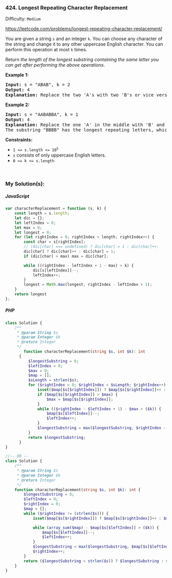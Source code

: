 ### 424. Longest Repeating Character Replacement

Difficulty: `Medium`

https://leetcode.com/problems/longest-repeating-character-replacement/


<p>You are given a string <code>s</code> and an integer <code>k</code>. You can choose any character of the string and change it to any other uppercase English character. You can perform this operation at most <code>k</code> times.</p>
<p>Return <em>the length of the longest substring containing the same letter you can get after performing the above operations</em>.</p>

<p><strong class="example">Example 1:</strong></p>
<pre><strong>Input:</strong> s = "ABAB", k = 2
<strong>Output:</strong> 4
<strong>Explanation:</strong> Replace the two 'A's with two 'B's or vice versa.
</pre>
<p><strong class="example">Example 2:</strong></p>
<pre><strong>Input:</strong> s = "AABABBA", k = 1
<strong>Output:</strong> 4
<strong>Explanation:</strong> Replace the one 'A' in the middle with 'B' and form "AABBBBA".
The substring "BBBB" has the longest repeating letters, which is 4.
</pre>
<p><strong>Constraints:</strong></p>
<ul>
	<li><code>1 &lt;= s.length &lt;= 10<sup>5</sup></code></li>
	<li><code>s</code> consists of only uppercase English letters.</li>
	<li><code>0 &lt;= k &lt;= s.length</code></li>
</ul>
<p>&nbsp;</p>

### My Solution(s):

##### JavaScript

```js
var characterReplacement = function (s, k) {
    const length = s.length;
    let dic = {};
    let leftIndex = 0;
    let max = 0;
    let longest = 0;
    for (let rightIndex = 0; rightIndex < length; rightIndex++) {
        const char = s[rightIndex];
        // (dic[char] === undefined) ? dic[char] = 1 : dic[char]++;
        dic[char] ? dic[char]++ : dic[char] = 1;
        if (dic[char] > max) max = dic[char];

        while ((rightIndex - leftIndex + 1 - max) > k) {
            dic[s[leftIndex]]--;
            leftIndex++;
        }
        longest = Math.max(longest, rightIndex - leftIndex + 1);
    }
    return longest
};
```

##### PHP

```php
class Solution {
    /**
     * @param String $s
     * @param Integer $k
     * @return Integer
     */
        function characterReplacement(string $s, int $k): int
      {
          $longestSubstring = 0;
          $leftIndex = 0;
          $max = 0;
          $map = [];
          $sLength = strlen($s);
          for ($rightIndex = 0; $rightIndex < $sLength; $rightIndex++) {
              isset($map[$s[$rightIndex]]) ? $map[$s[$rightIndex]]++ : $map[$s[$rightIndex]] = 1;
              if ($map[$s[$rightIndex]] > $max) {
                  $max = $map[$s[$rightIndex]];
              }
              while (($rightIndex - $leftIndex + 1) - $max > ($k)) {
                  $map[$s[$leftIndex]]--;
                  $leftIndex++;
              }
              $longestSubstring = max($longestSubstring, $rightIndex - $leftIndex + 1);
          }
          return $longestSubstring;
      }
}

//-- OR --
class Solution {
    /**
     * @param String $s
     * @param Integer $k
     * @return Integer
     */
    function characterReplacement(string $s, int $k): int {
        $longestSubstring = 0;
        $leftIndex = 0;
        $rightIndex = 0;
        $map = [];
        while ($rightIndex != (strlen($s))) {
            isset($map[$s[$rightIndex]]) ? $map[$s[$rightIndex]]++ : $map[$s[$rightIndex]] = 1;

            while (array_sum($map) - $map[$s[$leftIndex]] > ($k)) {
                $map[$s[$leftIndex]]--;
                $leftIndex++;
            }
            $longestSubstring = max($longestSubstring, $map[$s[$leftIndex]] + $k);
            $rightIndex++;
        }
        return ($longestSubstring < strlen($s)) ? $longestSubstring : strlen($s);
    }
}

```
